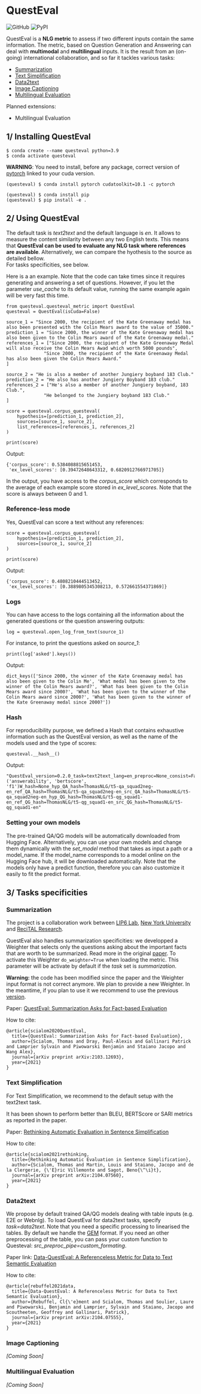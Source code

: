 # QuestEval
![GitHub](https://img.shields.io/github/license/recitalAI/QuestEval)
![PyPI](https://img.shields.io/pypi/v/questeval)

QuestEval is a **NLG metric** to assess if two different inputs contain the same information. The metric, based on Question Generation and Answering can deal with **multimodal** and **multilingual** inputs. 
It is the result from an (on-going) international collaboration, and so far it tackles various tasks:

- [Summarization](#summarization)
- [Text Simplification](#text-simplification)
- [Data2text](#data2text)
- [Image Captioning](#image-captioning)
- [Multilingual Evaluation](#multilingual-evaluation)


Planned extensions: 
- Multilingual Evaluation

## 1/ Installing QuestEval
```
$ conda create --name questeval python=3.9
$ conda activate questeval
```
**WARNING**: You need to install, before any package, correct version of [pytorch](https://pytorch.org/get-started/locally/#start-locally) linked to your cuda version.
```
(questeval) $ conda install pytorch cudatoolkit=10.1 -c pytorch
```

```
(questeval) $ conda install pip
(questeval) $ pip install -e .
```

## 2/ Using QuestEval 

The default task is *text2text* and the default language is *en*. It allows to measure the content similarity between any two English texts. This means that **QuestEval can be used to evaluate any NLG task where references are available**. Alternatively, we can compare the hyothesis to the source as detailed bellow.  
For tasks specificities, see below. 

Here is a an example. Note that the code can take times since it requires generating and answering a set of questions. However, if you let the parameter *use_cache* to its default value, running the same example again will be very fast this time.

```
from questeval.questeval_metric import QuestEval
questeval = QuestEval(isCuda=False)

source_1 = "Since 2000, the recipient of the Kate Greenaway medal has also been presented with the Colin Mears award to the value of 35000."
prediction_1 = "Since 2000, the winner of the Kate Greenaway medal has also been given to the Colin Mears award of the Kate Greenaway medal."
references_1 = ["Since 2000, the recipient of the Kate Greenaway Medal will also receive the Colin Mears Awad which worth 5000 pounds",
              "Since 2000, the recipient of the Kate Greenaway Medal has also been given the Colin Mears Award."
]

source_2 = "He is also a member of another Jungiery boyband 183 Club."
prediction_2 = "He also has another Jungiery Boyband 183 club."
references_2 = ["He's also a member of another Jungiery boyband, 183 Club.", 
              "He belonged to the Jungiery boyband 183 Club."
]

score = questeval.corpus_questeval(
    hypothesis=[prediction_1, prediction_2], 
    sources=[source_1, source_2],
    list_references=[references_1, references_2]
)

print(score)
```
Output:
```
{'corpus_score': 0.5384088815651453,
 'ex_level_scores': [0.39472648643312, 0.6820912766971705]}
```

In the output, you have access to the *corpus_score* which corresponds to the average of each example score stored in *ex_level_scores*. Note that the score is always between 0 and 1.


### Reference-less mode

Yes, QuestEval can score a text without any references:

```
score = questeval.corpus_questeval(
    hypothesis=[prediction_1, prediction_2], 
    sources=[source_1, source_2]
)

print(score)
```
Output:
```
{'corpus_score': 0.4808210444513452,
 'ex_level_scores': [0.3889805345308213, 0.572661554371869]}
```

### Logs

You can have access to the logs containing all the information about the generated questions or the question answering outputs:
```
log = questeval.open_log_from_text(source_1)
```
For instance, to print the questions asked on *source_1*: 
```
print(log['asked'].keys())
```
Output:
```
dict_keys(['Since 2000, the winner of the Kate Greenaway medal has also been given to the Colin Me', 'What medal has been given to the winner of the Colin Mears award?', 'What has been given to the Colin Mears award since 2000?', 'What has been given to the winner of the Colin Mears award since 2000?', 'What has been given to the winner of the Kate Greenaway medal since 2000?'])
```

### Hash 

For reproducibility purpose, we defined a Hash that contains exhaustive information such as the QuestEval version, as well as the name of the models used and the type of scores:

```
questeval.__hash__()
```
Output:
```
"QuestEval_version=0.2.0_task=text2text_lang=en_preproc=None_consist=False_scores=('answerability', 'bertscore', 'f1')W_hash=None_hyp_QA_hash=ThomasNLG/t5-qa_squad2neg-en_ref_QA_hash=ThomasNLG/t5-qa_squad2neg-en_src_QA_hash=ThomasNLG/t5-qa_squad2neg-en_hyp_QG_hash=ThomasNLG/t5-qg_squad1-en_ref_QG_hash=ThomasNLG/t5-qg_squad1-en_src_QG_hash=ThomasNLG/t5-qg_squad1-en"
```

### Setting your own models

The pre-trained QA/QG models will be automatically downloaded from Hugging Face. Alternatively, you can use your own models and change them dynamically with the *set_model* method that takes as input a path or a model_name. If the model_name corresponds to a model online on the Hugging Face hub, it will be downloaded automatically.
Note that the models only have a predict function, therefore you can also customize it easily to fit the predict format.

## 3/ Tasks specificities

### Summarization
The project is a collaboration work between [LIP6 Lab](https://mlia.lip6.fr/), [New York University](https://wp.nyu.edu/ml2/) and [ReciTAL Research](https://recital.ai/en/research-development/).

QuestEval also handles summarization specificities: we developped a Weighter that selects only the questions asking about the important facts that are worth to be summarized. Read more in the original [paper](https://arxiv.org/abs/2103.12693). To activate this Weighter `do_weighter=True` when loading the metric. This parameter will be activate by default if the *task* set is *summarization*. 

**Warning:** the code has been modified since the paper and the Weighter input format is not correct anymore. We plan to provide a new Weighter. In the meantime, if you plan to use it we recommend to use the previous [version](https://github.com/recitalAI/QuestEval/releases/tag/v0.1.1).

Paper: [QuestEval: Summarization Asks for Fact-based Evaluation](https://arxiv.org/abs/2103.12693)

How to cite:
```
@article{scialom2020QuestEval,
  title={QuestEval: Summarization Asks for Fact-based Evaluation},
  author={Scialom, Thomas and Dray, Paul-Alexis and Gallinari Patrick and Lamprier Sylvain and Piwowarski Benjamin and Staiano Jacopo and Wang Alex},
  journal={arXiv preprint arXiv:2103.12693},
  year={2021}
}
```

### Text Simplification

For Text Simplification, we recommend to the default setup with the text2text task. 

It has been shown to perform better than BLEU, BERTScore or SARI metrics as reported in the paper.

Paper: [Rethinking Automatic Evaluation in Sentence Simplification](https://arxiv.org/abs/2104.07560)

How to cite:
```
@article{scialom2021rethinking,
  title={Rethinking Automatic Evaluation in Sentence Simplification},
  author={Scialom, Thomas and Martin, Louis and Staiano, Jacopo and de la Clergerie, {\'E}ric Villemonte and Sagot, Beno{\^\i}t},
  journal={arXiv preprint arXiv:2104.07560},
  year={2021}
}
```
### Data2text

We propose by default trained QA/QG models dealing with table inputs (e.g. E2E or Webnlg). To load QuestEval for data2text tasks, specify *task=data2text*. Note that you need a specific processing to linearised the tables. By default we handle the [GEM](https://gem-benchmark.com/) format. If you need an other preprocessing of the table, you can pass your custom function to Questeval: *src_preproc_pipe=custom_formating*.

Paper link: [Data-QuestEval: A Referenceless Metric for Data to Text Semantic Evaluation](https://arxiv.org/abs/2104.07555)

How to cite:
```
@article{rebuffel2021data,
  title={Data-QuestEval: A Referenceless Metric for Data to Text Semantic Evaluation},
  author={Rebuffel, Cl{\'e}ment and Scialom, Thomas and Soulier, Laure and Piwowarski, Benjamin and Lamprier, Sylvain and Staiano, Jacopo and Scoutheeten, Geoffrey and Gallinari, Patrick},
  journal={arXiv preprint arXiv:2104.07555},
  year={2021}
}
```

### Image Captioning

*[Coming Soon]*

### Multilingual Evaluation

*[Coming Soon]*



